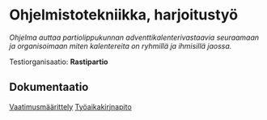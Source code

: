 # Ohjelmistotekniikka, harjoitustyö

*Ohjelma auttaa partiolippukunnan adventtikalenterivastaavia seuraamaan ja organisoimaan miten kalentereita on ryhmillä ja ihmisillä jaossa.*

Testiorganisaatio: **Rastipartio**

## Dokumentaatio
[Vaatimusmäärittely](https://github.com/Jouchef/ot-harjoitustyo/blob/main/dokumentaatio/vaatimusm%C3%A4%C3%A4rittely)
[Työaikakirjnapito](https://github.com/Jouchef/ot-harjoitustyo/blob/main/dokumentaatio/Ty%C3%B6aikakirjanpito.md)
